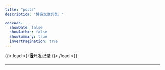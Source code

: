 ```yaml
---
title: "posts"
description: "博客文章列表。"

cascade:
  showDate: false
  showAuthor: false
  showSummary: true
  invertPagination: true
---
```


{{< lead >}}
🖥️开发记录
{{< /lead >}}

---
